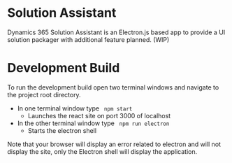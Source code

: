 # Solution Assistant

Dynamics 365 Solution Assistant is an Electron.js based app to provide a UI solution packager with additional feature planned. (WIP)

# Development Build

To run the development build open two terminal windows and navigate to the project root directory.

- In one terminal window type <code> npm start </code>
  - Launches the react site on port 3000 of localhost
- In the other terminal window type <code> npm run electron </code>
  - Starts the electron shell

Note that your browser will display an error related to electron and will not display the site, only the Electron shell will display the application.
